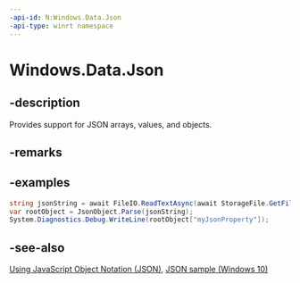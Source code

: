 ```yaml
---
-api-id: N:Windows.Data.Json
-api-type: winrt namespace
---
```


# Windows.Data.Json

## -description

Provides support for JSON arrays, values, and objects.

## -remarks

## -examples

```csharp
string jsonString = await FileIO.ReadTextAsync(await StorageFile.GetFileFromApplicationUriAsync(new Uri("ms-appx:///Assets/MyData.json")));
var rootObject = JsonObject.Parse(jsonString);
System.Diagnostics.Debug.WriteLine(rootObject["myJsonProperty"]);
```

## -see-also

[Using JavaScript Object Notation (JSON)](https://docs.microsoft.com/previous-versions/windows/apps/hh770289(v=win.10)), [JSON sample (Windows 10)](https://github.com/Microsoft/Windows-universal-samples/tree/master/Samples/Json)
